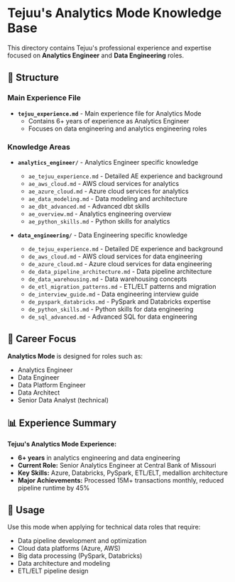 # Tejuu's Analytics Mode Knowledge Base

This directory contains Tejuu's professional experience and expertise focused on **Analytics Engineer** and **Data Engineering** roles.

## 📁 Structure

### Main Experience File
- **`tejuu_experience.md`** - Main experience file for Analytics Mode
  - Contains 6+ years of experience as Analytics Engineer
  - Focuses on data engineering and analytics engineering roles

### Knowledge Areas
- **`analytics_engineer/`** - Analytics Engineer specific knowledge
  - `ae_tejuu_experience.md` - Detailed AE experience and background
  - `ae_aws_cloud.md` - AWS cloud services for analytics
  - `ae_azure_cloud.md` - Azure cloud services for analytics
  - `ae_data_modeling.md` - Data modeling and architecture
  - `ae_dbt_advanced.md` - Advanced dbt skills
  - `ae_overview.md` - Analytics engineering overview
  - `ae_python_skills.md` - Python skills for analytics

- **`data_engineering/`** - Data Engineering specific knowledge
  - `de_tejuu_experience.md` - Detailed DE experience and background
  - `de_aws_cloud.md` - AWS cloud services for data engineering
  - `de_azure_cloud.md` - Azure cloud services for data engineering
  - `de_data_pipeline_architecture.md` - Data pipeline architecture
  - `de_data_warehousing.md` - Data warehousing concepts
  - `de_etl_migration_patterns.md` - ETL/ELT patterns and migration
  - `de_interview_guide.md` - Data engineering interview guide
  - `de_pyspark_databricks.md` - PySpark and Databricks expertise
  - `de_python_skills.md` - Python skills for data engineering
  - `de_sql_advanced.md` - Advanced SQL for data engineering

## 🎯 Career Focus

**Analytics Mode** is designed for roles such as:
- Analytics Engineer
- Data Engineer
- Data Platform Engineer
- Data Architect
- Senior Data Analyst (technical)

## 📊 Experience Summary

**Tejuu's Analytics Mode Experience:**
- **6+ years** in analytics engineering and data engineering
- **Current Role:** Senior Analytics Engineer at Central Bank of Missouri
- **Key Skills:** Azure, Databricks, PySpark, ETL/ELT, medallion architecture
- **Major Achievements:** Processed 15M+ transactions monthly, reduced pipeline runtime by 45%

## 🚀 Usage

Use this mode when applying for technical data roles that require:
- Data pipeline development and optimization
- Cloud data platforms (Azure, AWS)
- Big data processing (PySpark, Databricks)
- Data architecture and modeling
- ETL/ELT pipeline design
